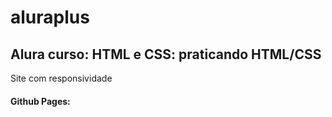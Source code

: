 # aluraplus
##  Alura curso: HTML e CSS: praticando HTML/CSS
Site com responsividade
#### Github Pages: 
